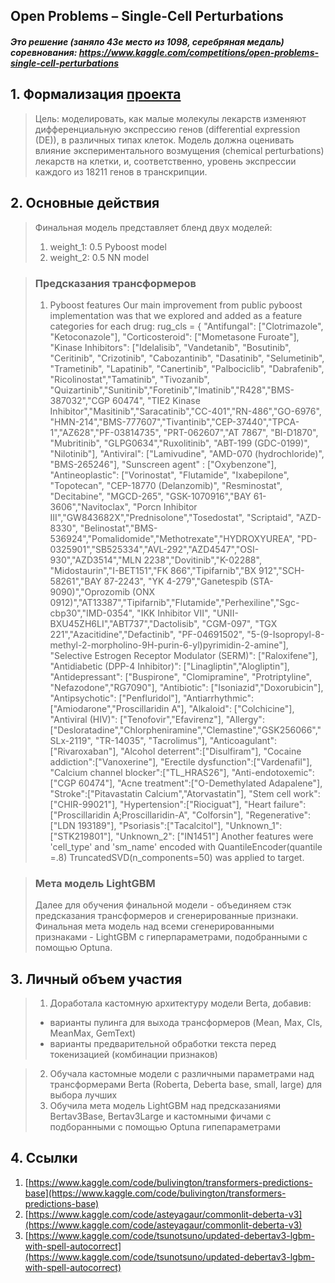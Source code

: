 ## Open Problems – Single-Cell Perturbations
##### Это решение (заняло 43е место из 1098, серебряная медаль) соревнования: https://www.kaggle.com/competitions/open-problems-single-cell-perturbations

## 1. Формализация [проекта](https://www.kaggle.com/competitions/open-problems-single-cell-perturbations/overview)
> Цель: моделировать, как малые молекулы лекарств изменяют дифференциальную экспрессию генов (differential expression (DE)), в различных типах клеток. Модель должна оценивать влияние экспериментального возмущения (chemical perturbations) лекарств на клетки, и, соответственно, уровень экспрессии каждого из 18211 генов в транскрипции.

## 2.	Основные действия

> Финальная  модель представляет бленд двух моделей:
> 1. weight_1: 0.5 Pyboost model
> 2. weight_2: 0.5 NN model

> ### Предсказания трансформеров
> 1. Pyboost features
Our main improvement from public pyboost implementation was that we explored and added as a feature categories for each drug:
> rug_cls = {
"Antifungal": ["Clotrimazole", "Ketoconazole"],
"Corticosteroid": ["Mometasone Furoate"],
"Kinase Inhibitors": ["Idelalisib", "Vandetanib", "Bosutinib", "Ceritinib", "Crizotinib",
"Cabozantinib", "Dasatinib", "Selumetinib", "Trametinib", "Lapatinib",
"Canertinib", "Palbociclib", "Dabrafenib", "Ricolinostat","Tamatinib", "Tivozanib",
"Quizartinib","Sunitinib","Foretinib","Imatinib","R428","BMS-387032","CGP 60474",
"TIE2 Kinase Inhibitor","Masitinib","Saracatinib","CC-401","RN-486","GO-6976",
"HMN-214","BMS-777607","Tivantinib","CEP-37440","TPCA-1","AZ628","PF-03814735",
"PRT-062607","AT 7867", "BI-D1870", "Mubritinib", "GLPG0634","Ruxolitinib", "ABT-199 (GDC-0199)",
"Nilotinib"],
"Antiviral": ["Lamivudine", "AMD-070 (hydrochloride)", "BMS-265246"],
"Sunscreen agent" : ["Oxybenzone"],
"Antineoplastic": ["Vorinostat", "Flutamide", "Ixabepilone", "Topotecan", "CEP-18770 (Delanzomib)",
"Resminostat", "Decitabine", "MGCD-265", "GSK-1070916","BAY 61-3606","Navitoclax", "Porcn Inhibitor III","GW843682X","Prednisolone","Tosedostat",
"Scriptaid", "AZD-8330", "Belinostat","BMS-536924","Pomalidomide","Methotrexate","HYDROXYUREA",
"PD-0325901","SB525334","AVL-292","AZD4547","OSI-930","AZD3514","MLN 2238","Dovitinib","K-02288",
"Midostaurin","I-BET151","FK 866","Tipifarnib","BX 912","SCH-58261","BAY 87-2243",
"YK 4-279","Ganetespib (STA-9090)","Oprozomib (ONX 0912)","AT13387","Tipifarnib","Flutamide","Perhexiline","Sgc-cbp30","IMD-0354",
"IKK Inhibitor VII", "UNII-BXU45ZH6LI","ABT737","Dactolisib", "CGM-097", "TGX 221","Azacitidine","Defactinib",
"PF-04691502", "5-(9-Isopropyl-8-methyl-2-morpholino-9H-purin-6-yl)pyrimidin-2-amine"],
"Selective Estrogen Receptor Modulator (SERM)": ["Raloxifene"],
"Antidiabetic (DPP-4 Inhibitor)": ["Linagliptin","Alogliptin"],
"Antidepressant": ["Buspirone", "Clomipramine", "Protriptyline", "Nefazodone","RG7090"],
"Antibiotic": ["Isoniazid","Doxorubicin"],
"Antipsychotic": ["Penfluridol"],
"Antiarrhythmic": ["Amiodarone","Proscillaridin A"],
"Alkaloid": ["Colchicine"],
"Antiviral (HIV)": ["Tenofovir","Efavirenz"],
"Allergy": ["Desloratadine","Chlorpheniramine","Clemastine","GSK256066","SLx-2119", "TR-14035", "Tacrolimus"],
"Anticoagulant": ["Rivaroxaban"],
"Alcohol deterrent":["Disulfiram"],
"Cocaine addiction":["Vanoxerine"],
"Erectile dysfunction":["Vardenafil"],
"Calcium channel blocker":["TL_HRAS26"],
"Anti-endotoxemic":["CGP 60474"],
"Acne treatment":["O-Demethylated Adapalene"],
"Stroke":["Pitavastatin Calcium","Atorvastatin"],
"Stem cell work":["CHIR-99021"],
"Hypertension":["Riociguat"],
"Heart failure":["Proscillaridin A;Proscillaridin-A", "Colforsin"],
"Regenerative":["LDN 193189"],
"Psoriasis":["Tacalcitol"],
"Unknown_1": ["STK219801"],
"Unknown_2": ["IN1451"]
Another features were 'cell_type' and 'sm_name' encoded with QuantileEncoder(quantile =.8)
TruncatedSVD(n_components=50) was applied to target.

> ### Мета модель LightGBM
> Далее для обучения финальной модели - объединяем стэк предсказания трансформеров и сгенерированные признаки. Финальная мета модель над всеми сгенерированными признаками - LightGBM с гиперпараметрами, подобранными с помощью Optuna.

## 3. Личный объем участия
> 1.	Доработала кастомную архитектуру модели Berta, добавив:
> - варианты пулинга для выхода трансформеров (Mean, Max, Cls, MeanMax, GemText)
> - варианты предварительной обработки текста перед токенизацией (комбинации признаков)
 
> 2.	Обучала кастомные модели с различными параметрами над трансформерами Berta (Roberta, Deberta base, small, large) для выбора лучших
> 3.	Обучила мета модель LightGBM над предсказаниями Bertav3Base, Bertav3Large и кастомными фичами с подборанными с помощью Optuna гипепараметрами

## 4. Ссылки

1.	[https://www.kaggle.com/code/bulivington/transformers-predictions-base](https://www.kaggle.com/code/bulivington/transformers-predictions-base)
2.	[https://www.kaggle.com/code/asteyagaur/commonlit-deberta-v3](https://www.kaggle.com/code/asteyagaur/commonlit-deberta-v3)
3.	[https://www.kaggle.com/code/tsunotsuno/updated-debertav3-lgbm-with-spell-autocorrect](https://www.kaggle.com/code/tsunotsuno/updated-debertav3-lgbm-with-spell-autocorrect)
